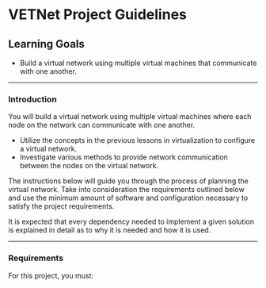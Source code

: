 # **VETNet Project Guidelines**

## **Learning Goals**

* Build a virtual network using multiple virtual machines that
communicate with one another.

--------------------------------------------

### **Introduction**

You will build a virtual network using multiple virtual machines
where each node on the network can communicate with one another.

* Utilize the concepts in the previous lessons in virtualization to
configure a virtual network.
* Investigate various methods to provide network communication
between the nodes on the virtual network.

The instructions below will guide you through the process of planning
the virtual network. Take into consideration the requirements outlined
below and use the minimum amount of software and configuration
necessary to satisfy the project requirements.

It is expected that every dependency needed to implement a given
solution is explained in detail as to why it is needed and how
it is used.

--------------------------------------------

### **Requirements**

For this project, you must:

<!-- * Use a Rails API backend with a React frontend.
* Have at least two resources (two DB tables) on the backend; your application
  must have full CRUD actions for at least one resource.
* Have at least two different client-side routes using React Router.
* Implement authentication/authorization. At a minimum, a user should be able to
  log into the site and stay logged in via user ID in the session hash. Password
  protection is optional.

--------------------------------------------

### **Project Setup**

Once you've got a solid plan in place for your app and you're ready to start
coding, it's recommended that you use this project template:

* [https://github.com/learn-co-curriculum/project-template-react-rails-api][project template]

The project template is set up the same way as all of the labs from this phase.
It has also been configured to enable you to deploy the app to Heroku using a
similar process to the one described in the Deploying module.

Make sure to follow the setup instructions in the template's readme to get
started.

Alternately, if you'd like to set everything up from scratch, you can use this
project setup guide:

* [https://github.com/learn-co-curriculum/react-rails-project-setup-guide][project setup]

--------------------------------------------

### **Project Guidance**

--------------------------------------------

#### **Planning**

Some stuff goes here

--------------------------------------------

#### **User Stories**

Start by deciding on a domain for your app (such as "AirBNB for dogs"). Then,
decide what **user stories** your app will need. It is helpful to break up your
user stories between what is required for the [**Minimum Viable Product** (MVP)][mvp]
version of your app, and what you'd like to save for stretch features after
you've met your MVP goals.

For example:

* MVP: As a user, I can:
  * Log into the site
  * View a list of all available dog houses in my area and their reviews
  * Create a review for one specific dog house
  * Modify or delete a review that I left
  * Create a new dog house listing
* Stretch: As a user, I can:
  * View dog houses on a map
  * Search dog houses based on their distance from my location
  * Filter dog houses based on their average rating

--------------------------------------------

#### **Models and Relationships**

After deciding on your app's user stories, you can design the **models** that
your application will need in order to represent these user stories.

Look at the list of your user stories, and pick out the different nouns/objects
that you need to represent these user stories. These objects inform what models
you need. For example, from the list above, we have:

* User
* Dog House
* Review

You can also get a sense of the relationships between the models and use that as
the basis of your **Entity Relationship Diagram** (ERD). For example, we can
tell based on the user stories above that a **review** belongs to a specific
**user** — since a user is able to create a review — and a **review** belongs to
a specific **dog house**.

You can use a website like [dbdiagram.io][] to help make an ERD and represent
these relationships, or draw out something simple:

```txt
User -< Review >- DogHouse

DogHouse >- User
```

This is also a good time to think about what attributes your models will need.
What foreign keys are needed to establish relationships? What other attributes
might you need to display data in your frontend, or make other aspects of your
user stories work?

--------------------------------------------

#### **Wireframes**

For your frontend, it's a good idea to follow the ideas from
[Thinking in React][] as you're designing your React application. That means
starting with a visual representation of what your application should look like,
in the form of a wireframe. The wireframe should give you a basic visual
representation of what each page of your application should look like, and it
should capture all of your user stories.

Here are some tools for wireframing (pen and paper is also a fine choice!):

* [Excalidraw - basic hand-drawn wireframes](https://excalidraw.com/)
* [Figma - professional design tool](https://www.figma.com/)
* [Balsamiq - professional wireframe tool](https://balsamiq.com/)

Use your wireframe to plan out what components you'll need and design your
component hierarchy, following the ideas from [Thinking in React][].

--------------------------------------------

### **Execution**

Once you have your plan in place, and have a sense of your:

* User stories
* Models (including relationships and attributes)
* Wireframes

It's time to start building! As you're building, work on each feature in
[vertical slices](https://agileforall.com/vertical-slices-and-scale/) rather
than horizontal. For example, rather than building out **all** the models,
routes and controller actions in the backend, then working on the components in
the frontend and finally styling everything, work on one **feature** at a time,
such as working on login, then displaying a list of dog houses, then leaving a
review.

You can visualize all the parts of an app you need to build as a grid, with the
desired features in columns and the different layers of the stack in rows:

|                    | Sign in flow | View dog houses | Leave a review |
| ------------------ | ------------ | --------------- | -------------- |
| Migrations         |              |                 |                |
| Models             |              |                 |                |
| Seed Data          |              |                 |                |
| Controller actions |              |                 |                |
| View Logic         |              |                 |                |
| Data Fetching      |              |                 |                |
| Styling            |              |                 |                |

You may be tempted to order your project timeline row-by-row. Do not do this! If
you try to build all your migrations, then all your models, then all your
controllers, then all your fetch calls, then all your view logic you will have
a bad time. Inevitably, your view logic ends up requiring changes to the
underlying layers, and you end up building models that you never use. If you
instead build **each feature** (each **vertical slice**) in its entirety before
moving on to the next feature, you'll minimize rewriting, and end up with
working features without waste.

* Add feature by feature, not model by model or layer by layer.
* Test each feature, add styles, and create seed data as you go (not all at once
  at the end)

Also, remember to prioritize your MVP features. It can be tempting to try and
build everything at once, but that is a sure-fire way to end up with many broken
features instead of a solid core of working features.

--------------------------------------------

### **Deploying**

The template project has all the starter code needed to help you deploy your
application to Heroku. It's recommended to deploy your project early and push up
changes often to ensure that your code works equally well in production and
development environments.

Follow the instructions in the template to deploy your app!

--------------------------------------------

### **Resources**

* [Project Template: React/Rails API][project template]
* [ERD Visualizations: dbdiagram.io][dbdiagram.io]
* [Excalidraw - basic hand-drawn wireframes](https://excalidraw.com/)
* [Figma - professional design tool](https://www.figma.com/)
* [Balsamiq - professional wireframe tool](https://balsamiq.com/)

[mvp]: https://blog.crisp.se/2016/01/25/henrikkniberg/making-sense-of-mvp
[dbdiagram.io]: https://dbdiagram.io/
[thinking in react]: https://reactjs.org/docs/thinking-in-react.html
[awesome readmes]: https://github.com/matiassingers/awesome-readme
[project template]: https://github.com/learn-co-curriculum/project-template-react-rails-api
[project setup]: https://github.com/learn-co-curriculum/react-rails-project-setup-guide -->
